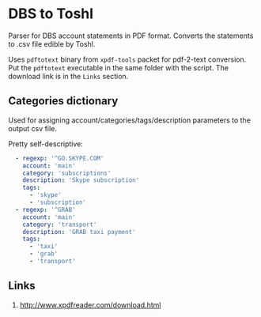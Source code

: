 # DBS to Toshl

Parser for DBS account statements in PDF format. Converts the statements to .csv file edible by Toshl.

Uses `pdftotext` binary from `xpdf-tools` packet for pdf-2-text conversion. Put the `pdftotext` executable in the same folder with the script. The download link is in the `Links` section.

## Categories dictionary

Used for assigning account/categories/tags/description parameters to the output csv file.

Pretty self-descriptive:

```yaml
  - regexp: '^GO.SKYPE.COM'
    account: 'main'
    category: 'subscriptions'
    description: 'Skype subscription'
    tags:
      - 'skype'
      - 'subscription'
  - regexp: '^GRAB'
    account: 'main'
    category: 'transport'
    description: 'GRAB taxi payment'
    tags:
      - 'taxi'
      - 'grab'
      - 'transport'
```

## Links
1. http://www.xpdfreader.com/download.html
